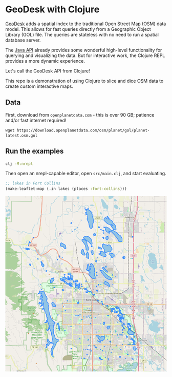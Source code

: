 # GeoDesk with Clojure

[GeoDesk](https://docs.geodesk.com/why-geodesk) adds a spatial index to the traditional Open Street Map (OSM) data model.
This allows for fast queries directly from a Geographic Object Library (GOL) file.
The queries are stateless with no need to run a spatial database server.

The [Java API](https://docs.geodesk.com/java) already provides some wonderful high-level functionality for querying and visualizing the data.
But for interactive work, the Clojure REPL provides a more dynamic experience.

Let's call the GeoDesk API from Clojure! 

This repo is a demonstration of using Clojure to slice and dice OSM data to create custom interactive maps.

## Data

First, download from `openplanetdata.com` - this is over 90 GB; patience and/or fast internet required!

```
wget https://download.openplanetdata.com/osm/planet/gol/planet-latest.osm.gol
```

## Run the examples

```bash
clj -M:nrepl
```

Then open an nrepl-capable editor, open `src/main.clj`, and start evaluating.

```clojure
;; lakes in Fort Collins
(make-leaflet-map (.in lakes (places :fort-collins)))
```

<img src="./screenshot.png">
